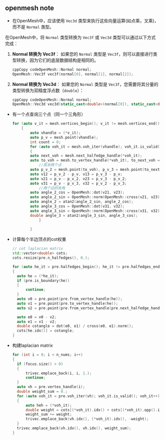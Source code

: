 ## openmesh note

- 在OpenMesh中，应该使用 `Vec3d` 类型来执行这些向量运算(如点乘，叉乘)，而不是 `Normal` 类型。

在OpenMesh中，将 `Normal` 类型转换为 `Vec3f` 或 `Vec3d` 类型可以通过以下方式完成：

1. **Normal 转换为 Vec3f**： 如果您的 `Normal` 类型是 `Vec3f`，则可以直接进行类型转换，因为它们的底层数据结构是相同的。

   ```c++
   cppCopy codeOpenMesh::Normal normal;
   OpenMesh::Vec3f vec3f(normal[0], normal[1], normal[2]);
   ```

2. **Normal 转换为 Vec3d**： 如果您的 `Normal` 类型是 `Vec3f`，您需要将其分量的类型转换为双精度浮点数（`double`）：

   ```c++
   cppCopy codeOpenMesh::Normal normal;
   OpenMesh::Vec3d vec3d(static_cast<double>(normal[0]), static_cast<double>(normal[1]), static_cast<double>(normal[2]))
   ```

- 有一个点查询三个点（同一个三角形）

  ```c++
  for (auto v_it = mesh.vertices_begin(); v_it != mesh.vertices_end(); ++ v_it)
      {
          auto vhandle = (*v_it);
          auto p_v = mesh.point(vhandle);
          int count = 0;
          for (auto voh_it = mesh.voh_iter(vhandle); voh_it.is_valid(); ++ voh_it)
          {
          auto next_voh = mesh.next_halfedge_handle(*voh_it);
          auto to_voh = mesh.to_vertex_handle(*voh_it), to_next_voh = mesh.to_vertex_handle(next_voh);
              //其余两个点
          auto p_v_2 = mesh.point(to_voh), p_v_3 = mesh.point(to_next_voh);
          auto v12 = p_v_2 - p_v, v13 = p_v_3 - p_v;
          auto v21 = p_v - p_v_2, v23 = p_v_3 - p_v_2;
          auto v31 = p_v - p_v_3, v32 = p_v_2 - p_v_3;
              //两个边的夹角
          auto angle_2_cos = OpenMesh::dot(v21, v23);
          auto angle_2_sin = OpenMesh::norm(OpenMesh::cross(v21, v23));
          auto angle_2 = atan2(angle_2_sin, angle_2_cos);
          auto angle_3_cos = OpenMesh::dot(v31, v32);
          auto angle_3_sin = OpenMesh::norm(OpenMesh::cross(v31, v32));
          double angle_3 = atan2(angle_3_sin, angle_3_cos);
              }
              
          }
  ```

- 计算每个半边顶点的cot权重

  ```c++
  // cot laplacian matrix
  std::vector<double> cots;
  cots.resize(pre.n_halfedges(), 0.);
  
  for (auto he_it = pre.halfedges_begin(); he_it != pre.halfedges_end(); he_it++)
  {
  	auto he = (*he_it);
  	if (pre.is_boundary(he))
  	{
  		continue;
  	}
  	auto v0 = pre.point(pre.from_vertex_handle(he));
  	auto v1 = pre.point(pre.to_vertex_handle(he));
  	auto v2 = pre.point(pre.from_vertex_handle(pre.next_halfedge_handle(he)));
  
  	auto e0 = v0 - v2;
  	auto e1 = v1 - v2;
  	double cotangle = dot(e0, e1) / cross(e0, e1).norm();
  	cots[he.idx()] = cotangle;
  }
  ```

- 构建laplacian matrix

  ```c++
  for (int i = 0; i < n_nums; i++)
  {
  	if (focus.size() > 0)
  	{
  		trivec.emplace_back(i, i, 1.);
  		continue;
  	}
  	auto vh = pre.vertex_handle(i);
  	double weight_sum = 0.;
  	for (auto voh_it = pre.voh_iter(vh); voh_it.is_valid(); voh_it++)
  	{
  		auto heh = (*voh_it);
  		double weight = cots[(*voh_it).idx() + cots[(*voh_it).opp().idx()]];
  		weight_sum += weight;
  		trivec.emplace_back(vh.idx(), (*voh_it).idx(), -weight);
  	}	
  	trivec.emplace_back(vh.idx(), vh.idx(), weight_sum);
  }
  ```

  

